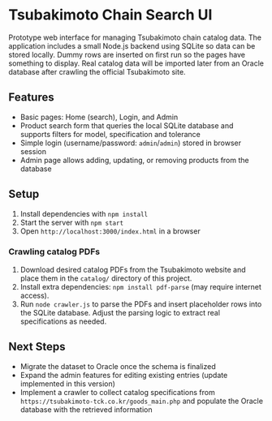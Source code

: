 # Tsubakimoto Chain Search UI

Prototype web interface for managing Tsubakimoto chain catalog data. The
application includes a small Node.js backend using SQLite so data can be stored
locally. Dummy rows are inserted on first run so the pages have something to
display. Real catalog data will be imported later from an Oracle database after
crawling the official Tsubakimoto site.

## Features
- Basic pages: Home (search), Login, and Admin
- Product search form that queries the local SQLite database and supports filters for model, specification and tolerance
- Simple login (username/password: `admin`/`admin`) stored in browser session
- Admin page allows adding, updating, or removing products from the database

## Setup
1. Install dependencies with `npm install`
2. Start the server with `npm start`
3. Open `http://localhost:3000/index.html` in a browser

### Crawling catalog PDFs
1. Download desired catalog PDFs from the Tsubakimoto website and place them
   in the `catalog/` directory of this project.
2. Install extra dependencies: `npm install pdf-parse` (may require internet
   access).
3. Run `node crawler.js` to parse the PDFs and insert placeholder rows into the
   SQLite database. Adjust the parsing logic to extract real specifications as
   needed.

## Next Steps
- Migrate the dataset to Oracle once the schema is finalized
- Expand the admin features for editing existing entries (update implemented in this version)
- Implement a crawler to collect catalog specifications from
  `https://tsubakimoto-tck.co.kr/goods_main.php` and populate the Oracle
  database with the retrieved information
